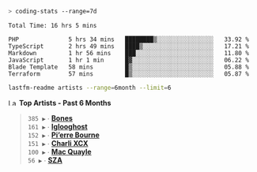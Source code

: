 ```zsh
> coding-stats --range=7d
```

<!--START_SECTION:waka-->

```text
Total Time: 16 hrs 5 mins

PHP              5 hrs 34 mins   ████████▒░░░░░░░░░░░░░░░░   33.92 %
TypeScript       2 hrs 49 mins   ████▒░░░░░░░░░░░░░░░░░░░░   17.21 %
Markdown         1 hr 56 mins    ███░░░░░░░░░░░░░░░░░░░░░░   11.80 %
JavaScript       1 hr 1 min      █▓░░░░░░░░░░░░░░░░░░░░░░░   06.22 %
Blade Template   58 mins         █▒░░░░░░░░░░░░░░░░░░░░░░░   05.88 %
Terraform        57 mins         █▒░░░░░░░░░░░░░░░░░░░░░░░   05.87 %
```

<!--END_SECTION:waka-->

```zsh
lastfm-readme artists --range=6month --limit=6
```

<!--START_LASTFM_ARTISTS:{"period": "6month", "rows": 6}-->
<a href="https://last.fm" target="_blank"><img src="https://user-images.githubusercontent.com/17434202/215290617-e793598d-d7c9-428f-9975-156db1ba89cc.svg" alt="Last.fm Logo" width="18" height="13"/></a> **Top Artists - Past 6 Months**

> `385 ▶️` ∙ **[Bones](https://www.last.fm/music/Bones)**<br/>
> `161 ▶️` ∙ **[Iglooghost](https://www.last.fm/music/Iglooghost)**<br/>
> `152 ▶️` ∙ **[Pi’erre Bourne](https://www.last.fm/music/Pi%E2%80%99erre+Bourne)**<br/>
> `151 ▶️` ∙ **[Charli XCX](https://www.last.fm/music/Charli+XCX)**<br/>
> `100 ▶️` ∙ **[Mac Quayle](https://www.last.fm/music/Mac+Quayle)**<br/>
> `56 ▶️` ∙ **[SZA](https://www.last.fm/music/SZA)**<br/>
<!--END_LASTFM_ARTISTS-->
